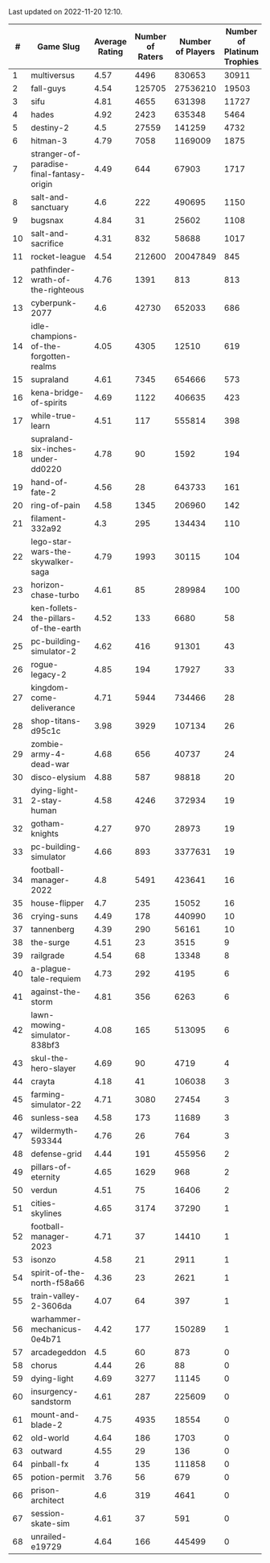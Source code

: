 Last updated on 2022-11-20 12:10.


|#|Game Slug|Average Rating|Number of Raters|Number of Players|Number of Platinum Trophies|Max Rarity (%)|
|---|---|---|---|---|---|---|
|1|multiversus|4.57|4496|830653|30911|78|
|2|fall-guys|4.54|125705|27536210|19503|4|
|3|sifu|4.81|4655|631398|11727|96|
|4|hades|4.92|2423|635348|5464|89|
|5|destiny-2|4.5|27559|141259|4732|95|
|6|hitman-3|4.79|7058|1169009|1875|48|
|7|stranger-of-paradise-final-fantasy-origin|4.49|644|67903|1717|98|
|8|salt-and-sanctuary|4.6|222|490695|1150|83|
|9|bugsnax|4.84|31|25602|1108|97|
|10|salt-and-sacrifice|4.31|832|58688|1017|91|
|11|rocket-league|4.54|212600|20047849|845|75|
|12|pathfinder-wrath-of-the-righteous|4.76|1391|813|813|36|
|13|cyberpunk-2077|4.6|42730|652033|686|62|
|14|idle-champions-of-the-forgotten-realms|4.05|4305|12510|619|8|
|15|supraland|4.61|7345|654666|573|99|
|16|kena-bridge-of-spirits|4.69|1122|406635|423|94|
|17|while-true-learn|4.51|117|555814|398|93|
|18|supraland-six-inches-under-dd0220|4.78|90|1592|194|99|
|19|hand-of-fate-2|4.56|28|643733|161|72|
|20|ring-of-pain|4.58|1345|206960|142|96|
|21|filament-332a92|4.3|295|134434|110|93|
|22|lego-star-wars-the-skywalker-saga|4.79|1993|30115|104|98|
|23|horizon-chase-turbo|4.61|85|289984|100|83|
|24|ken-follets-the-pillars-of-the-earth|4.52|133|6680|58|50|
|25|pc-building-simulator-2|4.62|416|91301|43|75|
|26|rogue-legacy-2|4.85|194|17927|33|0.7|
|27|kingdom-come-deliverance|4.71|5944|734466|28|30|
|28|shop-titans-d95c1c|3.98|3929|107134|26|98|
|29|zombie-army-4-dead-war|4.68|656|40737|24|66|
|30|disco-elysium|4.88|587|98818|20|28|
|31|dying-light-2-stay-human|4.58|4246|372934|19|0.4|
|32|gotham-knights|4.27|970|28973|19|34|
|33|pc-building-simulator|4.66|893|3377631|19|48|
|34|football-manager-2022|4.8|5491|423641|16|49|
|35|house-flipper|4.7|235|15052|16|93|
|36|crying-suns|4.49|178|440990|10|65|
|37|tannenberg|4.39|290|56161|10|85|
|38|the-surge|4.51|23|3515|9|94|
|39|railgrade|4.54|68|13348|8|98|
|40|a-plague-tale-requiem|4.73|292|4195|6|93|
|41|against-the-storm|4.81|356|6263|6|24|
|42|lawn-mowing-simulator-838bf3|4.08|165|513095|6|88|
|43|skul-the-hero-slayer|4.69|90|4719|4|96|
|44|crayta|4.18|41|106038|3|23|
|45|farming-simulator-22|4.71|3080|27454|3|80|
|46|sunless-sea|4.58|173|11689|3|37|
|47|wildermyth-593344|4.76|26|764|3|90|
|48|defense-grid|4.44|191|455956|2|80|
|49|pillars-of-eternity|4.65|1629|968|2|79|
|50|verdun|4.51|75|16406|2|72|
|51|cities-skylines|4.65|3174|37290|1|76|
|52|football-manager-2023|4.71|37|14410|1|80|
|53|isonzo|4.58|21|2911|1|62|
|54|spirit-of-the-north-f58a66|4.36|23|2621|1|57|
|55|train-valley-2-3606da|4.07|64|397|1|88|
|56|warhammer-mechanicus-0e4b71|4.42|177|150289|1|24|
|57|arcadegeddon|4.5|60|873|0|94|
|58|chorus|4.44|26|88|0|85|
|59|dying-light|4.69|3277|11145|0|97|
|60|insurgency-sandstorm|4.61|287|225609|0|6|
|61|mount-and-blade-2|4.75|4935|18554|0|3|
|62|old-world|4.64|186|1703|0|86|
|63|outward|4.55|29|136|0|81|
|64|pinball-fx|4|135|111858|0|86|
|65|potion-permit|3.76|56|679|0|98|
|66|prison-architect|4.6|319|4641|0|42|
|67|session-skate-sim|4.61|37|591|0|27|
|68|unrailed-e19729|4.64|166|445499|0|3|
